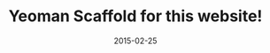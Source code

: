 ---
title: "Yeoman Scaffold for this website!"
date: "2015-02-25"
description: "I plan on turning this into a personal blog-rolling and content authoring engine eventually, so why not use yo?"
---